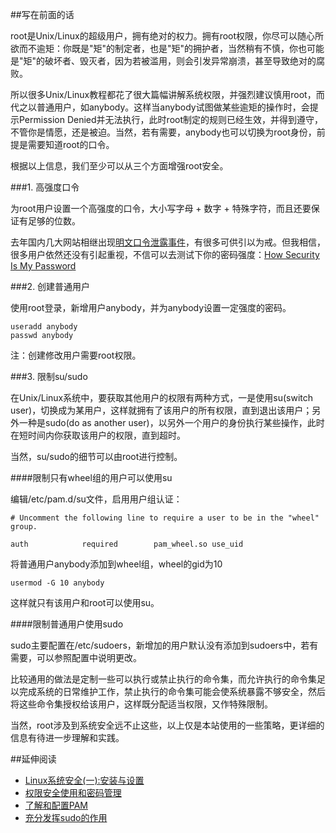##写在前面的话

root是Unix/Linux的超级用户，拥有绝对的权力。拥有root权限，你尽可以随心所欲而不逾矩：你既是"矩"的制定者，也是"矩"的拥护者，当然稍有不慎，你也可能是"矩"的破坏者、毁灭者，因为若被滥用，则会引发异常崩溃，甚至导致绝对的腐败。

所以很多Unix/Linux教程都花了很大篇幅讲解系统权限，并强烈建议慎用root，而代之以普通用户，如anybody。这样当anybody试图做某些逾矩的操作时，会提示Permission Denied并无法执行，此时root制定的规则已经生效，并得到遵守，不管你是情愿，还是被迫。当然，若有需要，anybody也可以切换为root身份，前提是需要知道root的口令。

根据以上信息，我们至少可以从三个方面增强root安全。

###1. 高强度口令

为root用户设置一个高强度的口令，大小写字母 + 数字 + 特殊字符，而且还要保证有足够的位数。

去年国内几大网站相继出现[明文口令泄露事件](http://coolshell.cn/articles/6193.html)，有很多可供引以为戒。但我相信，很多用户依然还没有引起重视，不信可以去测试下你的密码强度：[How Security Is My Password](http://howsecureismypassword.net/)

###2. 创建普通用户

使用root登录，新增用户anybody，并为anybody设置一定强度的密码。

	useradd anybody
	passwd anybody

注：创建修改用户需要root权限。

###3. 限制su/sudo

在Unix/Linux系统中，要获取其他用户的权限有两种方式，一是使用su(switch user)，切换成为某用户，这样就拥有了该用户的所有权限，直到退出该用户；另外一种是sudo(do as another user)，以另外一个用户的身份执行某些操作，此时在短时间内你获取该用户的权限，直到超时。

当然，su/sudo的细节可以由root进行控制。

####限制只有wheel组的用户可以使用su

编辑/etc/pam.d/su文件，启用用户组认证：

	# Uncomment the following line to require a user to be in the "wheel" group.
	
	auth            required        pam_wheel.so use_uid

将普通用户anybody添加到wheel组，wheel的gid为10

	usermod -G 10 anybody

这样就只有该用户和root可以使用su。

####限制普通用户使用sudo

sudo主要配置在/etc/sudoers，新增加的用户默认没有添加到sudoers中，若有需要，可以参照配置中说明更改。

比较通用的做法是定制一些可以执行或禁止执行的命令集，而允许执行的命令集足以完成系统的日常维护工作，禁止执行的命令集可能会使系统暴露不够安全，然后将这些命令集授权给该用户，这样既分配适当权限，又作特殊限制。

当然，root涉及到系统安全远不止这些，以上仅是本站使用的一些策略，更详细的信息有待进一步理解和实践。

##延伸阅读

* [Linux系统安全(一):安装与设置](http://www.ibm.com/developerworks/cn/linux/security/l-ossec/part1/)
* [权限安全使用和密码管理](http://www.ibm.com/developerworks/cn/linux/l-cn-rootadmin2/index.html)
* [了解和配置PAM](http://www.ibm.com/developerworks/cn/linux/l-pam/)
* [充分发挥sudo的作用](http://www.ibm.com/developerworks/cn/aix/library/au-sudo/)